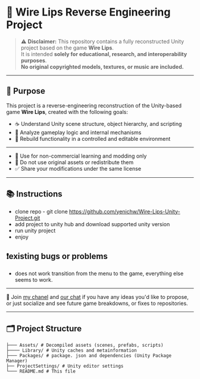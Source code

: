 # 🧩 Wire Lips Reverse Engineering Project


> ⚠️ **Disclaimer:** This repository contains a fully reconstructed Unity project based on the game **Wire Lips**.  
> It is intended **solely for educational, research, and interoperability purposes**.  
> **No original copyrighted models, textures, or music are included.**

---

## 🎯 Purpose

This project is a reverse-engineering reconstruction of the Unity-based game **Wire Lips**, created with the following goals:

- ☕️ Understand Unity scene structure, object hierarchy, and scripting
- 🧪 Analyze gameplay logic and internal mechanisms
- 🔧 Rebuild functionality in a controlled and editable environment

---

- 📌 Use for non-commercial learning and modding only
- 🚫 Do not use original assets or redistribute them
- ✅ Share your modifications under the same license

---

## 📚 Instructions

- clone repo - git clone https://github.com/yenichw/Wire-Lips-Unity-Project.git
- add project to unity hub and download supported unity version
- run unity project
- enjoy

## ❗existing bugs or problems

- does not work transition from the menu to the game, everything else seems to work.

---

🧠 Join  [my chanel](https://t.me/link_executable) and [our chat](https://t.me/ytf_cmn_chat) if you have any ideas you'd like to propose, or just socialize and see future game breakdowns, or fixes to repositories.

---

## 🗂️ Project Structure

```text
├─── Assets/ # Decompiled assets (scenes, prefabs, scripts)
├──── Library/ # Unity caches and metainformation
├─── Packages/ # package. json and dependencies (Unity Package Manager)
├── ProjectSettings/ # Unity editor settings
└─── README.md # This file
